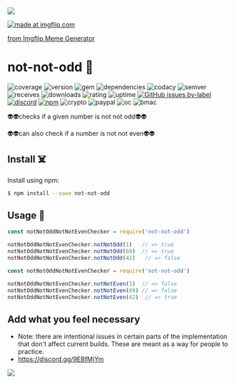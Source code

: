 <img src="https://cdn.discordapp.com/attachments/837800765602005051/1187131696898900080/lighthouse-score.png?ex=6595c58c&is=6583508c&hm=7777b5f154ff37856f97a5def7d96db53ca6180896f6512a25f37b650bf91eb4&"/>

<a href="https://imgflip.com/i/89ts7o"><img src="https://i.imgflip.com/89ts7o.jpg" title="made at imgflip.com"/></a><div><a href="https://imgflip.com/memegenerator">from Imgflip Meme Generator</a></div>
# not-not-odd  🚀
![coverage](https://img.shields.io/badge/coverage-80%25-yellowgreen)
![version](https://img.shields.io/badge/version-1.2.3-blue)
![gem](https://img.shields.io/badge/gem-2.2.0-blue)
![dependencies](https://img.shields.io/badge/dependencies-out%20of%20date-orange)
![codacy](https://img.shields.io/badge/codacy-B-green)
![semver](https://img.shields.io/badge/semver-2.0.0-blue)
![receives](https://img.shields.io/badge/receives-2.00%20USD%2Fweek-yellow)
![downloads](https://img.shields.io/badge/downloads-13k%2Fmonth-brightgreen)
![rating](https://img.shields.io/badge/rating-★★★★☆-brightgreen)
![uptime](https://img.shields.io/badge/uptime-100%25-brightgreen)
[![GitHub issues by-label](https://img.shields.io/github/issues/badges/shields/good%20first%20issue)](https://github.com/Lvcky-gg/notNotOdd/issues?q=is%3Aissue+is%3Aopen+label%3A%22good+first+issue%22)
[![discord](https://img.shields.io/discord/123?logo=discord&amp;label=discord)](https://discord.gg/9EBfMjYm)
[![npm](https://img.shields.io/npm/v/badges.svg)](https://www.npmjs.com/package/not-not-odd)
![crypto](https://img.shields.io/badge/crypto-donate-yellow.svg)
![paypal](https://img.shields.io/badge/paypal-donate-yellow.svg)
![oc](https://img.shields.io/badge/open%20collective-donate-yellow.svg)
![bmac](https://img.shields.io/badge/buy%20me%20a%20coffee-donate-yellow.svg)

👽👽checks if a given number is not not odd👽👽

👽👽can also check if a number is not not even👽👽


## Install ☠️

Install using npm:

```sh
$ npm install --save not-not-odd
```

## Usage 🖖


```js
const notNotOddNotNotEvenChecker = require('not-not-odd')

notNotOddNotNotEvenChecker.notNotOdd(1)   // => true
notNotOddNotNotEvenChecker.notNotOdd(69)  // => true
notNotOddNotNotEvenChecker.notNotOdd(42)   // => false
```



```js
const notNotOddNotNotEvenChecker = require('not-not-odd')

notNotOddNotNotEvenChecker.notNotEven(1)  // => false
notNotOddNotNotEvenChecker.notNotEven(69) // => false
notNotOddNotNotEvenChecker.notNotEven(42)  // => true
```
## Add what you feel necessary
* Note: there are intentional issues in certain parts of the implementation that don't affect current builds. These are meant as a way for people to practice.
* https://discord.gg/9EBfMjYm


<img src="https://nighthacks.com/jag/bio/JAG2017.jpg" />


⠀⠀⠀
